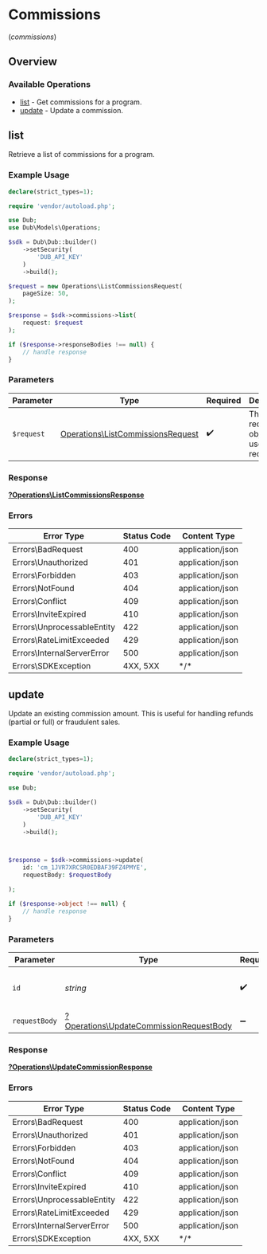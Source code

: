 # Commissions
(*commissions*)

## Overview

### Available Operations

* [list](#list) - Get commissions for a program.
* [update](#update) - Update a commission.

## list

Retrieve a list of commissions for a program.

### Example Usage

<!-- UsageSnippet language="php" operationID="listCommissions" method="get" path="/commissions" -->
```php
declare(strict_types=1);

require 'vendor/autoload.php';

use Dub;
use Dub\Models\Operations;

$sdk = Dub\Dub::builder()
    ->setSecurity(
        'DUB_API_KEY'
    )
    ->build();

$request = new Operations\ListCommissionsRequest(
    pageSize: 50,
);

$response = $sdk->commissions->list(
    request: $request
);

if ($response->responseBodies !== null) {
    // handle response
}
```

### Parameters

| Parameter                                                                              | Type                                                                                   | Required                                                                               | Description                                                                            |
| -------------------------------------------------------------------------------------- | -------------------------------------------------------------------------------------- | -------------------------------------------------------------------------------------- | -------------------------------------------------------------------------------------- |
| `$request`                                                                             | [Operations\ListCommissionsRequest](../../Models/Operations/ListCommissionsRequest.md) | :heavy_check_mark:                                                                     | The request object to use for the request.                                             |

### Response

**[?Operations\ListCommissionsResponse](../../Models/Operations/ListCommissionsResponse.md)**

### Errors

| Error Type                 | Status Code                | Content Type               |
| -------------------------- | -------------------------- | -------------------------- |
| Errors\BadRequest          | 400                        | application/json           |
| Errors\Unauthorized        | 401                        | application/json           |
| Errors\Forbidden           | 403                        | application/json           |
| Errors\NotFound            | 404                        | application/json           |
| Errors\Conflict            | 409                        | application/json           |
| Errors\InviteExpired       | 410                        | application/json           |
| Errors\UnprocessableEntity | 422                        | application/json           |
| Errors\RateLimitExceeded   | 429                        | application/json           |
| Errors\InternalServerError | 500                        | application/json           |
| Errors\SDKException        | 4XX, 5XX                   | \*/\*                      |

## update

Update an existing commission amount. This is useful for handling refunds (partial or full) or fraudulent sales.

### Example Usage

<!-- UsageSnippet language="php" operationID="updateCommission" method="patch" path="/commissions/{id}" -->
```php
declare(strict_types=1);

require 'vendor/autoload.php';

use Dub;

$sdk = Dub\Dub::builder()
    ->setSecurity(
        'DUB_API_KEY'
    )
    ->build();



$response = $sdk->commissions->update(
    id: 'cm_1JVR7XRCSR0EDBAF39FZ4PMYE',
    requestBody: $requestBody

);

if ($response->object !== null) {
    // handle response
}
```

### Parameters

| Parameter                                                                                         | Type                                                                                              | Required                                                                                          | Description                                                                                       | Example                                                                                           |
| ------------------------------------------------------------------------------------------------- | ------------------------------------------------------------------------------------------------- | ------------------------------------------------------------------------------------------------- | ------------------------------------------------------------------------------------------------- | ------------------------------------------------------------------------------------------------- |
| `id`                                                                                              | *string*                                                                                          | :heavy_check_mark:                                                                                | The commission's unique ID on Dub.                                                                | cm_1JVR7XRCSR0EDBAF39FZ4PMYE                                                                      |
| `requestBody`                                                                                     | [?Operations\UpdateCommissionRequestBody](../../Models/Operations/UpdateCommissionRequestBody.md) | :heavy_minus_sign:                                                                                | N/A                                                                                               |                                                                                                   |

### Response

**[?Operations\UpdateCommissionResponse](../../Models/Operations/UpdateCommissionResponse.md)**

### Errors

| Error Type                 | Status Code                | Content Type               |
| -------------------------- | -------------------------- | -------------------------- |
| Errors\BadRequest          | 400                        | application/json           |
| Errors\Unauthorized        | 401                        | application/json           |
| Errors\Forbidden           | 403                        | application/json           |
| Errors\NotFound            | 404                        | application/json           |
| Errors\Conflict            | 409                        | application/json           |
| Errors\InviteExpired       | 410                        | application/json           |
| Errors\UnprocessableEntity | 422                        | application/json           |
| Errors\RateLimitExceeded   | 429                        | application/json           |
| Errors\InternalServerError | 500                        | application/json           |
| Errors\SDKException        | 4XX, 5XX                   | \*/\*                      |